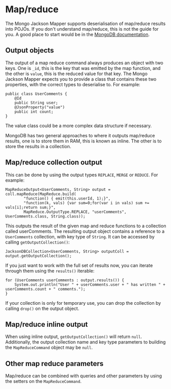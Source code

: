 Map/reduce
==========

The Mongo Jackson Mapper supports deserialisation of map/reduce results into POJOs.  If you don't understand map/reduce, this is not the guide for you.  A good place to start would be in the [MongoDB documentation](http://www.mongodb.org/display/DOCS/MapReduce).

Output objects
--------------

The output of a map reduce command always produces an object with two keys.  One is ``_id``, this is the key that was emitted by the map function, and the other is ``value``, this is the reduced value for that key.  The Mongo Jackson Mapper expects you to provide a class that contains these two properties, with the correct types to deserialise to.  For example:

    public class UserComments {
        @Id
        public String user;
        @JsonProperty("value")
        public int count;
    }

The value class could be a more complex data structure if necessary.

MongoDB has two general approaches to where it outputs map/reduce results, one is to store them in RAM, this is known as inline.  The other is to store the results in a collection.

Map/reduce collection output
----------------------------

This can be done by using the output types ``REPLACE``, ``MERGE`` or ``REDUCE``.  For example:

    MapReduceOutput<UserComments, String> output = coll.mapReduce(MapReduce.build(
            "function() { emit(this.userId, 1);}",
            "function(k, vals) {var sum=0;for(var i in vals) sum += vals[i];return sum;}",
            MapReduce.OutputType.REPLACE, "userComments", UserComments.class, String.class));

This outputs the result of the given map and reduce functions to a collection called userComments.  The resulting output object contains a reference to a ``UserComments`` collection, with key type of ``String``.  It can be accessed by calling ``getOutputCollection()``:

    JacksonDBCollection<UserComments, String> outputColl = output.getOutputCollection();

If you just want to work with the full set of results now, you can iterate through them using the ``results()`` iterable:

    for (UserComments userComments : output.results()) {
        System.out.println("User " + userComments.user + " has written " + userComments.count + " comments.");
    }

If your collection is only for temporary use, you can drop the collection by calling ``drop()`` on the output object.

Map/reduce inline output
------------------------

When using inline output, ``getOutputCollection()`` will return ``null``.  Additionally, the output collection name and key type parameters to building the ``MapReduceCommand`` object may be ``null``.

Other map reduce parameters
---------------------------

Map/reduce can be combined with queries and other parameters by using the setters on the ``MapReduceCommand``.
